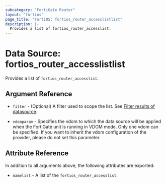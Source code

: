 ```yaml
---
subcategory: "FortiGate Router"
layout: "fortios"
page_title: "FortiOS: fortios_router_accesslistlist"
description: |-
  Provides a list of fortios_router_accesslist.
---
```


# Data Source: fortios_router_accesslistlist
Provides a list of `fortios_router_accesslist`.

## Argument Reference

* `filter` - (Optional) A filter used to scope the list. See [Filter results of datasource](https://registry.terraform.io/providers/fortinetdev/fortios/latest/docs/guides/fgt_filter).

* `vdomparam` - Specifies the vdom to which the data source will be applied when the FortiGate unit is running in VDOM mode. Only one vdom can be specified. If you want to inherit the vdom configuration of the provider, please do not set this parameter.

## Attribute Reference

In addition to all arguments above, the following attributes are exported:

* `namelist` -  A list of the `fortios_router_accesslist`.
